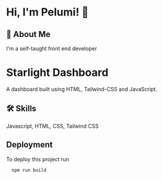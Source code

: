 
# Hi, I'm Pelumi! 👋


## 🚀 About Me
I'm a self-taught front end developer


# Starlight Dashboard

A dashboard built using HTML, Tailwind-CSS and JavaScript.


## 🛠 Skills
Javascript, HTML, CSS, Tailwind CSS


## Deployment

To deploy this project run

```bash
  npm run build
```

